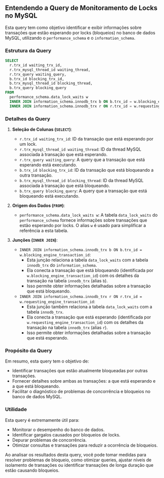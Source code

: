 ## Entendendo a Query de Monitoramento de Locks no MySQL

Esta query tem como objetivo identificar e exibir informações sobre transações que estão esperando por locks (bloqueios) no banco de dados MySQL, utilizando o `performance_schema` e o `information_schema`.

### Estrutura da Query

```sql
SELECT 
  r.trx_id waiting_trx_id, 
  r.trx_mysql_thread_id waiting_thread, 
  r.trx_query waiting_query, 
  b.trx_id blocking_trx_id, 
  b.trx_mysql_thread_id blocking_thread, 
  b.trx_query blocking_query 
FROM 
  performance_schema.data_lock_waits w 
  INNER JOIN information_schema.innodb_trx b ON b.trx_id = w.blocking_engine_transaction_id 
  INNER JOIN information_schema.innodb_trx r ON r.trx_id = w.requesting_engine_transaction_id;
```

### Detalhes da Query

1.  **Seleção de Colunas (`SELECT`)**:

    * `r.trx_id waiting_trx_id`: ID da transação que está esperando por um lock.
    * `r.trx_mysql_thread_id waiting_thread`: ID da thread MySQL associada à transação que está esperando.
    * `r.trx_query waiting_query`: A query que a transação que está esperando está executando.
    * `b.trx_id blocking_trx_id`: ID da transação que está bloqueando a outra transação.
    * `b.trx_mysql_thread_id blocking_thread`: ID da thread MySQL associada à transação que está bloqueando.
    * `b.trx_query blocking_query`: A query que a transação que está bloqueando está executando.

2.  **Origem dos Dados (`FROM`)**:

    * `performance_schema.data_lock_waits w`: A tabela `data_lock_waits` do `performance_schema` fornece informações sobre transações que estão esperando por locks. O alias `w` é usado para simplificar a referência a esta tabela.

3.  **Junções (`INNER JOIN`)**:

    * `INNER JOIN information_schema.innodb_trx b ON b.trx_id = w.blocking_engine_transaction_id`:
        * Esta junção relaciona a tabela `data_lock_waits` com a tabela `innodb_trx` do `information_schema`.
        * Ela conecta a transação que está bloqueando (identificada por `w.blocking_engine_transaction_id`) com os detalhes da transação na tabela `innodb_trx` (alias `b`).
        * Isso permite obter informações detalhadas sobre a transação que está bloqueando.
    * `INNER JOIN information_schema.innodb_trx r ON r.trx_id = w.requesting_engine_transaction_id`:
        * Esta junção também relaciona a tabela `data_lock_waits` com a tabela `innodb_trx`.
        * Ela conecta a transação que está esperando (identificada por `w.requesting_engine_transaction_id`) com os detalhes da transação na tabela `innodb_trx` (alias `r`).
        * Isso permite obter informações detalhadas sobre a transação que está esperando.

### Propósito da Query

Em resumo, esta query tem o objetivo de:

* Identificar transações que estão atualmente bloqueadas por outras transações.
* Fornecer detalhes sobre ambas as transações: a que está esperando e a que está bloqueando.
* Facilitar o diagnóstico de problemas de concorrência e bloqueios no banco de dados MySQL.

### Utilidade

Esta query é extremamente útil para:

* Monitorar o desempenho do banco de dados.
* Identificar gargalos causados por bloqueios de locks.
* Depurar problemas de concorrência.
* Otimizar consultas e transações para reduzir a ocorrência de bloqueios.

Ao analisar os resultados desta query, você pode tomar medidas para resolver problemas de bloqueio, como otimizar queries, ajustar níveis de isolamento de transações ou identificar transações de longa duração que estão causando bloqueios.
